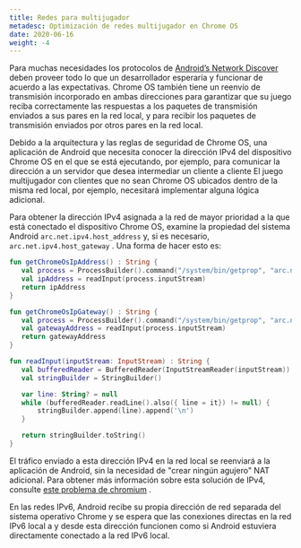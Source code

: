 ```yaml
---
title: Redes para multijugador
metadesc: Optimización de redes multijugador en Chrome OS
date: 2020-06-16
weight: -4
---
```


Para muchas necesidades los protocolos de [Android’s Network Discover](https://developer.android.com/training/connect-devices-wirelessly/nsd?hl={{locale.code}}) deben proveer todo lo que un desarrollador esperaría y funcionar de acuerdo a las expectativas. Chrome OS también tiene un reenvío de transmisión incorporado en ambas direcciones para garantizar que su juego reciba correctamente las respuestas a los paquetes de transmisión enviados a sus pares en la red local, y para recibir los paquetes de transmisión enviados por otros pares en la red local.

Debido a la arquitectura y las reglas de seguridad de Chrome OS, una aplicación de Android que necesita conocer la dirección IPv4 del dispositivo Chrome OS en el que se está ejecutando, por ejemplo, para comunicar la dirección a un servidor que desea intermediar un cliente a cliente El juego multijugador con clientes que no sean Chrome OS ubicados dentro de la misma red local, por ejemplo, necesitará implementar alguna lógica adicional.

Para obtener la dirección IPv4 asignada a la red de mayor prioridad a la que está conectado el dispositivo Chrome OS, examine la propiedad del sistema Android `arc.net.ipv4.host_address` y, si es necesario, `arc.net.ipv4.host_gateway` . Una forma de hacer esto es:

```kotlin
fun getChromeOsIpAddress() : String {
   val process = ProcessBuilder().command("/system/bin/getprop", "arc.net.ipv4.host_address").start()
   val ipAddress = readInput(process.inputStream)
   return ipAddress
}

fun getChromeOsIpGateway() : String {
   val process = ProcessBuilder().command("/system/bin/getprop", "arc.net.ipv4.host_gateway").start()
   val gatewayAddress = readInput(process.inputStream)
   return gatewayAddress
}

fun readInput(inputStream: InputStream) : String {
   val bufferedReader = BufferedReader(InputStreamReader(inputStream))
   val stringBuilder = StringBuilder()

   var line: String? = null
   while (bufferedReader.readLine().also({ line = it}) != null) {
       stringBuilder.append(line).append('\n')
   }

   return stringBuilder.toString()
}
```

El tráfico enviado a esta dirección IPv4 en la red local se reenviará a la aplicación de Android, sin la necesidad de "crear ningún agujero" NAT adicional. Para obtener más información sobre esta solución de IPv4, consulte [este problema de chromium](https://bugs.chromium.org/p/chromium/issues/detail?id=1041716) .

En las redes IPv6, Android recibe su propia dirección de red separada del sistema operativo Chrome y se espera que las conexiones directas en la red IPv6 local a y desde esta dirección funcionen como si Android estuviera directamente conectado a la red IPv6 local.
